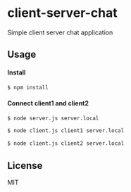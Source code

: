 # client-server-chat

Simple client server chat application

## Usage

#### Install

```sh
$ npm install
```


#### Connect client1 and client2

```sh
$ node server.js server.local

$ node client.js client1 server.local

$ node client.js client2 server.local
```

## License 
MIT

